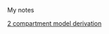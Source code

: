 My notes

[2 compartment model derivation](https://blog.djnavarro.net/posts/2023-12-19_solving-two-compartment-pk-models/)
